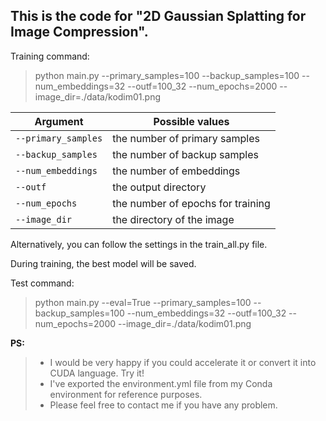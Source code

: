 ## This is the code for "2D Gaussian Splatting for Image Compression".

Training command:
> python main.py 
    --primary_samples=100 
    --backup_samples=100 
    --num_embeddings=32 
    --outf=100_32 
    --num_epochs=2000 
    --image_dir=./data/kodim01.png


| Argument | Possible values |
|------|------|
| `--primary_samples` |  the number of primary samples |
| `--backup_samples` | the number of backup samples |
| `--num_embeddings` |  the number of embeddings |
| `--outf` | the output directory  |
| `--num_epochs` | the number of epochs for training |
| `--image_dir` |  the directory of the image |

Alternatively, you can follow the settings in the train_all.py file.

During training, the best model will be saved.

Test command:
> python main.py --eval=True --primary_samples=100 --backup_samples=100 --num_embeddings=32 --outf=100_32 --num_epochs=2000 --image_dir=./data/kodim01.png 


**PS:**
>  - I would be very happy if you could accelerate it or convert it into CUDA language. Try it!
>  - I've exported the environment.yml file from my Conda environment for reference purposes. 
>  - Please feel free to contact me if you have any problem.


